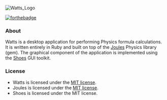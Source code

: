 ![Watts_Logo](https://cloud.githubusercontent.com/assets/7763904/8000839/70080f0e-0b2d-11e5-8fa6-5e44b6b971a9.png)

[![forthebadge](http://forthebadge.com/images/badges/built-with-ruby.svg)](http://forthebadge.com)

### About
Watts is a desktop application for performing Physics formula calculations. It is written entirely in Ruby and built on top of the [Joules](http://www.github.com/elailai94/Joules) Physics library (gem). The graphical component of the application is implemented using the [Shoes](http://www.shoesrb.com/) GUI toolkit. 

### License
* Watts is licensed under the [MIT license](https://www.github.com/elailai94/Watts/blob/master/LICENSE.md).
* Joules is licensed under the [MIT license](https://www.github.com/elailai94/Joules/blob/master/LICENSE.md).
* Shoes is licensed under the MIT license.
